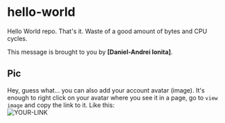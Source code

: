 # hello-world

Hello World repo. That's it. Waste of a good amount of bytes and CPU cycles.

This message is brought to you by **[Daniel-Andrei Ionita]**.

## Pic

Hey, guess what... you can also add your account avatar (image). It's enough to right click on your avatar where you see it in a page, go to `view image` and copy the link to it.
Like this:  
![YOUR-LINK](https://avatars.githubusercontent.com/u/116784435?s=400&v=4)
